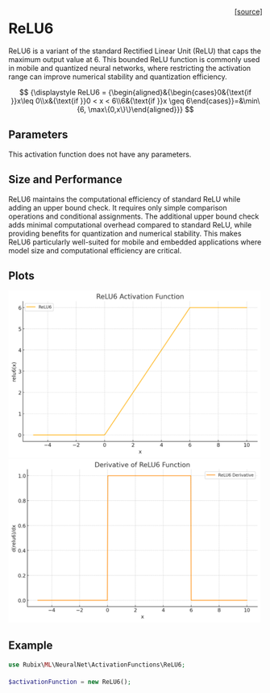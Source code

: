 <span style="float:right;"><a href="https://github.com/RubixML/ML/blob/master/src/NeuralNet/ActivationFunctions/ReLU6/ReLU6.php">[source]</a></span>

# ReLU6
ReLU6 is a variant of the standard Rectified Linear Unit (ReLU) that caps the maximum output value at 6. This bounded ReLU function is commonly used in mobile and quantized neural networks, where restricting the activation range can improve numerical stability and quantization efficiency.

$$
{\displaystyle ReLU6 = {\begin{aligned}&{\begin{cases}0&{\text{if }}x\leq 0\\x&{\text{if }}0 < x < 6\\6&{\text{if }}x \geq 6\end{cases}}=&\min\{6, \max\{0,x\}\}\end{aligned}}}
$$

## Parameters
This activation function does not have any parameters.

## Size and Performance
ReLU6 maintains the computational efficiency of standard ReLU while adding an upper bound check. It requires only simple comparison operations and conditional assignments. The additional upper bound check adds minimal computational overhead compared to standard ReLU, while providing benefits for quantization and numerical stability. This makes ReLU6 particularly well-suited for mobile and embedded applications where model size and computational efficiency are critical.

## Plots
<img src="../../images/activation-functions/relu6.png" alt="ReLU6 Function" width="500" height="auto">

<img src="../../images/activation-functions/relu6-derivative.png" alt="ReLU6 Derivative" width="500" height="auto">

## Example
```php
use Rubix\ML\NeuralNet\ActivationFunctions\ReLU6;

$activationFunction = new ReLU6();
```

